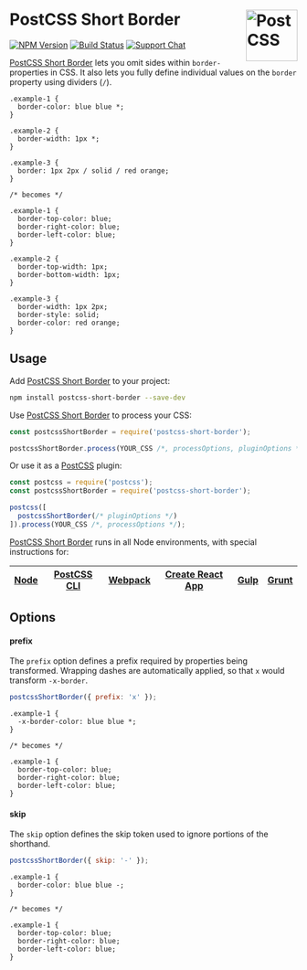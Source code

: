# PostCSS Short Border [<img src="https://postcss.github.io/postcss/logo.svg" alt="PostCSS" width="90" height="90" align="right">][postcss]

[![NPM Version][npm-img]][npm-url]
[![Build Status][cli-img]][cli-url]
[![Support Chat][git-img]][git-url]

[PostCSS Short Border] lets you omit sides within `border-` properties in CSS.
It also lets you fully define individual values on the `border` property using
dividers (`/`).

```pcss
.example-1 {
  border-color: blue blue *;
}

.example-2 {
  border-width: 1px *;
}

.example-3 {
  border: 1px 2px / solid / red orange;
}

/* becomes */

.example-1 {
  border-top-color: blue;
  border-right-color: blue;
  border-left-color: blue;
}

.example-2 {
  border-top-width: 1px;
  border-bottom-width: 1px;
}

.example-3 {
  border-width: 1px 2px;
  border-style: solid;
  border-color: red orange;
}
```

## Usage

Add [PostCSS Short Border] to your project:

```bash
npm install postcss-short-border --save-dev
```

Use [PostCSS Short Border] to process your CSS:

```js
const postcssShortBorder = require('postcss-short-border');

postcssShortBorder.process(YOUR_CSS /*, processOptions, pluginOptions */);
```

Or use it as a [PostCSS] plugin:

```js
const postcss = require('postcss');
const postcssShortBorder = require('postcss-short-border');

postcss([
  postcssShortBorder(/* pluginOptions */)
]).process(YOUR_CSS /*, processOptions */);
```

[PostCSS Short Border] runs in all Node environments, with special instructions for:

| [Node](INSTALL.md#node) | [PostCSS CLI](INSTALL.md#postcss-cli) | [Webpack](INSTALL.md#webpack) | [Create React App](INSTALL.md#create-react-app) | [Gulp](INSTALL.md#gulp) | [Grunt](INSTALL.md#grunt) |
| --- | --- | --- | --- | --- | --- |

## Options

#### prefix

The `prefix` option defines a prefix required by properties being transformed.
Wrapping dashes are automatically applied, so that `x` would transform
`-x-border`.

```js
postcssShortBorder({ prefix: 'x' });
```

```pcss
.example-1 {
  -x-border-color: blue blue *;
}

/* becomes */

.example-1 {
  border-top-color: blue;
  border-right-color: blue;
  border-left-color: blue;
}
```

#### skip

The `skip` option defines the skip token used to ignore portions of the
shorthand.

```js
postcssShortBorder({ skip: '-' });
```

```pcss
.example-1 {
  border-color: blue blue -;
}

/* becomes */

.example-1 {
  border-top-color: blue;
  border-right-color: blue;
  border-left-color: blue;
}
```

[cli-img]: https://img.shields.io/travis/jonathantneal/postcss-short-border.svg
[cli-url]: https://travis-ci.org/jonathantneal/postcss-short-border
[git-img]: https://img.shields.io/badge/support-chat-blue.svg
[git-url]: https://gitter.im/postcss/postcss
[npm-img]: https://img.shields.io/npm/v/postcss-short-border.svg
[npm-url]: https://www.npmjs.com/package/postcss-short-border

[PostCSS]: https://github.com/postcss/postcss
[PostCSS Short Border]: https://github.com/jonathantneal/postcss-short-border
